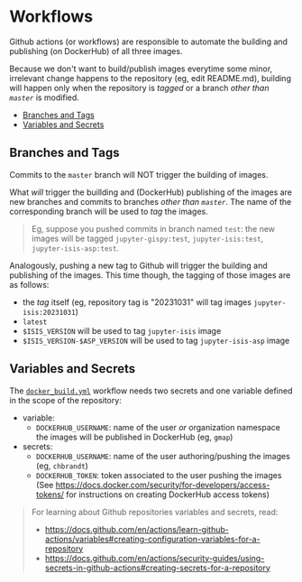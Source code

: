 # Workflows

Github actions (or workflows) are responsible to automate the building and
publishing (on DockerHub) of all three images.

Because we don't want to build/publish images everytime some minor, irrelevant
change happens to the repository (eg, edit README.md), building will happen
only when the repository is *tagged* or a branch *other than `master`* is
modified.

- [Branches and Tags](#branches-and-tags)
- [Variables and Secrets](#variables-and-secrets)

## Branches and Tags

Commits to the `master` branch will NOT trigger the building of images.

What *will* trigger the buillding and (DockerHub) publishing of the images
are new branches and commits to branches *other than `master`*.
The name of the corresponding branch will be used to *tag* the images.

> Eg, suppose you pushed commits in branch named `test`: the new images
> will be tagged `jupyter-gispy:test`, `jupyter-isis:test`, `jupyter-isis-asp:test`.

Analogously, pushing a new tag to Github will trigger the building and publishing
of the images. This time though, the tagging of those images are as follows:

- the *tag* itself (eg, repository tag is "20231031" will tag images `jupyter-isis:20231031`)
- `latest`
- `$ISIS_VERSION` will be used to tag `jupyter-isis` image
- `$ISIS_VERSION-$ASP_VERSION` will be used to tag `jupyter-isis-asp` image

## Variables and Secrets

The [`docker_build.yml`](/.github/workflows/docker_build.yml) workflow
needs two secrets and one variable defined in the scope of the repository:

- variable:
    - `DOCKERHUB_USERNAME`: name of the user *or* organization namespace
      the images will be published in DockerHub (eg, `gmap`)
- secrets:
    - `DOCKERHUB_USERNAME`: name of the user authoring/pushing the images
      (eg, `chbrandt`)
    - `DOCKERHUB_TOKEN`: token associated to the user pushing the images
      (See https://docs.docker.com/security/for-developers/access-tokens/
      for instructions on creating DockerHub access tokens)

> For learning about Github repositories variables and secrets, read:
> - https://docs.github.com/en/actions/learn-github-actions/variables#creating-configuration-variables-for-a-repository
> - https://docs.github.com/en/actions/security-guides/using-secrets-in-github-actions#creating-secrets-for-a-repository
